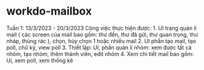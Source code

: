 # workdo-mailbox
Tuần 1: 13/3/2023 - 20/3/2023
  Công việc thực hiện được: 
    1. UI trang quản lí mail ( các screen của mail bao gồm: thư đến, thư đã gửi, thư quan trọng, thư nháp, thùng rác ), chọn, hủy chọn 1 hoặc nhiều mail
    2. UI phần tạo mail, tạo poll, chữ ký, view poll
    3. Thiết lập:  UI, phần quản lí nhóm: xem được tất cả nhóm, tạo nhóm, thêm thành viên, edit nhóm
    4. Xem chi tiết mail bao gồm: Ui, xem poll, xem thống kê

